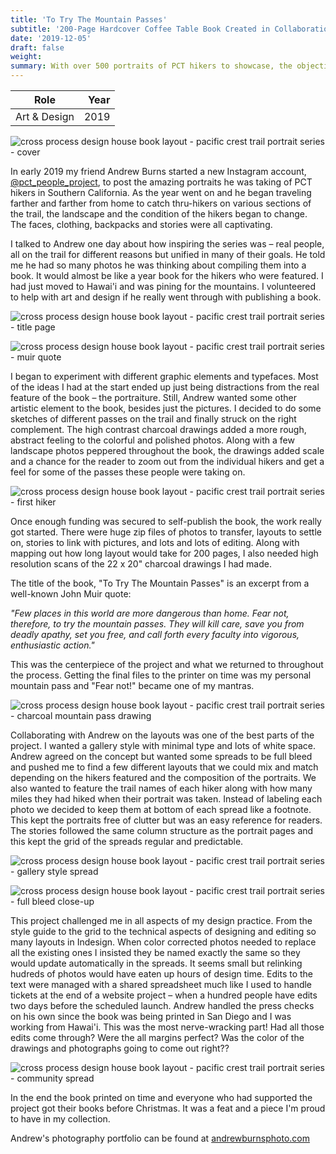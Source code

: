 ```yaml
---
title: 'To Try The Mountain Passes' 
subtitle: '200-Page Hardcover Coffee Table Book Created in Collaboration with Photographer Andrew Burns'
date: '2019-12-05'
draft: false
weight: 
summary: With over 500 portraits of PCT hikers to showcase, the objective with this book was to make the design disappear. We wanted to create a presentation format that was consistent enough to direct all the focus toward the portraits, but varied enough to keep the reader's interest.
---
```


| Role | Year |
| ----------- | -----------: |
| Art & Design | 2019 |

![cross process design house book layout - pacific crest trail portrait series - cover](/images/work/totrythemountainpasses/cross-process-design-house-to-try-the-mountain-passes-cover.jpg "cover artwork and design - to try the mountain passes")

In early 2019 my friend Andrew Burns started a new Instagram account, [@pct_people_project](https://instagram.com/pct_people_project), to post the amazing portraits he was taking of PCT hikers in Southern California. As the year went on and he began traveling farther and farther from home to catch thru-hikers on various sections of the trail, the landscape and the condition of the hikers began to change. The faces, clothing, backpacks and stories were all captivating.

I talked to Andrew one day about how inspiring the series was – real people, all on the trail for different reasons but unified in many of their goals. He told me he had so many photos he was thinking about compiling them into a book. It would almost be like a year book for the hikers who were featured. I had just moved to Hawai'i and was pining for the mountains. I volunteered to help with art and design if he really went through with publishing a book.

![cross process design house book layout - pacific crest trail portrait series - title page](/images/work/totrythemountainpasses/cross-process-design-house-to-try-the-mountain-passes-title-page.jpg "title page design - to try the mountain passes")

![cross process design house book layout - pacific crest trail portrait series - muir quote](/images/work/totrythemountainpasses/cross-process-design-house-to-try-the-mountain-passes-muir-quote.jpg "Muir quote page - to try the mountain passes")

I began to experiment with different graphic elements and typefaces. Most of the ideas I had at the start ended up just being distractions from the real feature of the book – the portraiture. Still, Andrew wanted some other artistic element to the book, besides just the pictures. I decided to do some sketches of different passes on the trail and finally struck on the right complement. The high contrast charcoal drawings added a more rough, abstract feeling to the colorful and polished photos. Along with a few landscape photos peppered throughout the book, the drawings added scale and a chance for the reader to zoom out from the individual hikers and get a feel for some of the passes these people were taking on.

![cross process design house book layout - pacific crest trail portrait series - first hiker](/images/work/totrythemountainpasses/cross-process-design-house-to-try-the-mountain-passes-intro-fat-rat.jpg "Fat Rat - to try the mountain passes")

Once enough funding was secured to self-publish the book, the work really got started. There were huge zip files of photos to transfer, layouts to settle on, stories to link with pictures, and lots and lots of editing. Along with mapping out how long layout would take for 200 pages, I also needed high resolution scans of the 22 x 20" charcoal drawings I had made. 

The title of the book, "To Try The Mountain Passes" is an excerpt from a well-known John Muir quote:

*"Few places in this world are more dangerous than home. Fear not, therefore, to try the mountain passes. They will kill care, save you from deadly apathy, set you free, and call forth every faculty into vigorous, enthusiastic action."*

This was the centerpiece of the project and what we returned to throughout the process. Getting the final files to the printer on time was my personal mountain pass and "Fear not!" became one of my mantras.

![cross process design house book layout - pacific crest trail portrait series - charcoal mountain pass drawing](/images/work/totrythemountainpasses/cross-process-design-house-to-try-the-mountain-passes-chalk-drawing.jpg "Charcoal mountain passes - to try the mountain passes")

Collaborating with Andrew on the layouts was one of the best parts of the project. I wanted a gallery style with minimal type and lots of white space. Andrew agreed on the concept but wanted some spreads to be full bleed and pushed me to find a few different layouts that we could mix and match depending on the hikers featured and the composition of the portraits. We also wanted to feature the trail names of each hiker along with how many miles they had hiked when their portrait was taken. Instead of labeling each photo we decided to keep them at bottom of each spread like a footnote. This kept the portraits free of clutter but was an easy reference for readers. The stories followed the same column structure as the portrait pages and this kept the grid of the spreads regular and predictable.

![cross process design house book layout - pacific crest trail portrait series - gallery style spread](/images/work/totrythemountainpasses/cross-process-design-house-to-try-the-mountain-passes-nice-layout.jpg "gallery style spread - to try the mountain passes")

![cross process design house book layout - pacific crest trail portrait series - full bleed close-up](/images/work/totrythemountainpasses/cross-process-design-house-to-try-the-mountain-passes-full-bleed-photo.jpg "Full bleed close-up - to try the mountain passes")

This project challenged me in all aspects of my design practice. From the style guide to the grid to the technical aspects of designing and editing so many layouts in Indesign. When color corrected photos needed to replace all the existing ones I insisted they be named exactly the same so they would update automatically in the spreads. It seems small but relinking hudreds of photos would have eaten up hours of design time. Edits to the text were managed with a shared spreadsheet much like I used to handle tickets at the end of a website project – when a hundred people have edits two days before the scheduled launch. Andrew handled the press checks on his own since the book was being printed in San Diego and I was working from Hawai'i. This was the most nerve-wracking part! Had all those edits come through? Were the all margins perfect? Was the color of the drawings and photographs going to come out right??

![cross process design house book layout - pacific crest trail portrait series - community spread](/images/work/totrythemountainpasses/cross-process-design-house-to-try-the-mountain-passes-community-spread.jpg "Community spread - to try the mountain passes")

In the end the book printed on time and everyone who had supported the project got their books before Christmas. It was a feat and a piece I'm proud to have in my collection.

Andrew's photography portfolio can be found at [andrewburnsphoto.com](https://www.andrewburnsphoto.com)
